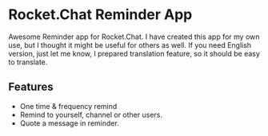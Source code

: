 # Rocket.Chat Reminder App

Awesome Reminder app for Rocket.Chat.
I have created this app for my own use, but I thought it might be useful for others as well.
If you need English version, just let me know, I prepared translation feature, so it should be easy to translate.

## Features

- One time & frequency remind
- Remind to yourself, channel or other users.
- Quote a message in reminder.






